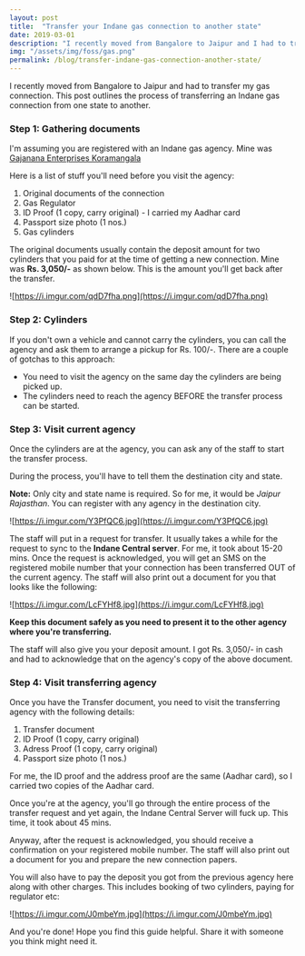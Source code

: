 ```yaml
---
layout: post
title:  "Transfer your Indane gas connection to another state"
date: 2019-03-01
description: "I recently moved from Bangalore to Jaipur and I had to transfer my Indane gas connection."
img: "/assets/img/foss/gas.png"
permalink: /blog/transfer-indane-gas-connection-another-state/
---
```


I recently moved from Bangalore to Jaipur and had to transfer my gas connection. This post outlines the process of transferring an Indane gas connection from one state to another.

### Step 1: Gathering documents

I'm assuming you are registered with an Indane gas agency. Mine was [Gajanana Enterprises Koramangala](https://goo.gl/maps/7t2LnjqDFTN2)

Here is a list of stuff you'll need before you visit the agency:

1. Original documents of the connection
2. Gas Regulator
3. ID Proof (1 copy, carry original) - I carried my Aadhar card
4. Passport size photo (1 nos.)
5. Gas cylinders

The original documents usually contain the deposit amount for two cylinders that you paid for at the time of getting a new connection. Mine was **Rs. 3,050/-** as shown below. This is the amount you'll get back after the transfer.

![https://i.imgur.com/qdD7fha.png](https://i.imgur.com/qdD7fha.png)

### Step 2: Cylinders

If you don't own a vehicle and cannot carry the cylinders, you can call the agency and ask them to arrange a pickup for Rs. 100/-. There are a couple of gotchas to this approach:

* You need to visit the agency on the same day the cylinders are being picked up.
* The cylinders need to reach the agency BEFORE the transfer process can be started.

### Step 3: Visit current agency

Once the cylinders are at the agency, you can ask any of the staff to start the transfer process.

During the process, you'll have to tell them the destination city and state.

**Note:** Only city and state name is required. So for me, it would be *Jaipur Rajasthan*. You can register with any agency in the destination city.

![https://i.imgur.com/Y3PfQC6.jpg](https://i.imgur.com/Y3PfQC6.jpg)

The staff will put in a request for transfer. It usually takes a while for the request to sync to the **Indane Central server**. For me, it took about 15-20 mins. Once the request is acknowledged, you will get an SMS on the registered mobile number that your connection has been transferred OUT of the current agency. The staff will also print out a document for you that looks like the following:

![https://i.imgur.com/LcFYHf8.jpg](https://i.imgur.com/LcFYHf8.jpg)

**Keep this document safely as you need to present it to the other agency where you're transferring.**

The staff will also give you your deposit amount. I got Rs. 3,050/- in cash and had to acknowledge that on the agency's copy of the above document.

### Step 4: Visit transferring agency

Once you have the Transfer document, you need to visit the transferring agency with the following details:

1. Transfer document
2. ID Proof (1 copy, carry original)
3. Adress Proof (1 copy, carry original)
4. Passport size photo (1 nos.)

For me, the ID proof and the address proof are the same (Aadhar card), so I carried two copies of the Aadhar card.

Once you're at the agency, you'll go through the entire process of the transfer request and yet again, the Indane Central Server will fuck up. This time, it took about 45 mins.

Anyway, after the request is acknowledged, you should receive a confirmation on your registered mobile number. The staff will also print out a document for you and prepare the new connection papers.

You will also have to pay the deposit you got from the previous agency here along with other charges. This includes booking of two cylinders, paying for regulator etc:

![https://i.imgur.com/J0mbeYm.jpg](https://i.imgur.com/J0mbeYm.jpg)

And you're done! Hope you find this guide helpful. Share it with someone you think might need it.
